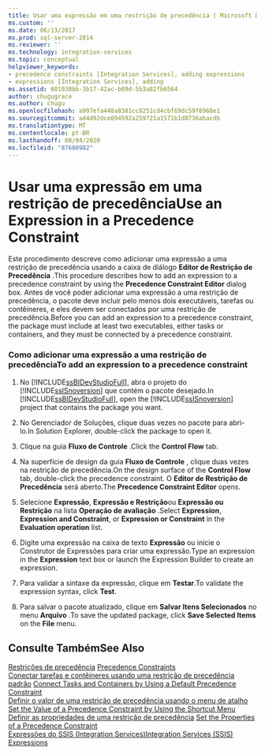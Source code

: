 ```yaml
---
title: Usar uma expressão em uma restrição de precedência | Microsoft Docs
ms.custom: ''
ms.date: 06/13/2017
ms.prod: sql-server-2014
ms.reviewer: ''
ms.technology: integration-services
ms.topic: conceptual
helpviewer_keywords:
- precedence constraints [Integration Services], adding expressions
- expressions [Integration Services], adding
ms.assetid: 601038bb-3b17-42ac-b09d-5b3a82fb6564
author: chugugrace
ms.author: chugu
ms.openlocfilehash: a997efa448a8381cc8251cd4cbf69dc59f8968e1
ms.sourcegitcommit: ad4d92dce894592a259721a1571b1d8736abacdb
ms.translationtype: MT
ms.contentlocale: pt-BR
ms.lasthandoff: 08/04/2020
ms.locfileid: "87680982"
---
```

# <a name="use-an-expression-in-a-precedence-constraint"></a><span data-ttu-id="d623e-102">Usar uma expressão em uma restrição de precedência</span><span class="sxs-lookup"><span data-stu-id="d623e-102">Use an Expression in a Precedence Constraint</span></span>
  <span data-ttu-id="d623e-103">Este procedimento descreve como adicionar uma expressão a uma restrição de precedência usando a caixa de diálogo **Editor de Restrição de Precedência** .</span><span class="sxs-lookup"><span data-stu-id="d623e-103">This procedure describes how to add an expression to a precedence constraint by using the **Precedence Constraint Editor** dialog box.</span></span> <span data-ttu-id="d623e-104">Antes de você poder adicionar uma expressão a uma restrição de precedência, o pacote deve incluir pelo menos dois executáveis, tarefas ou contêineres, e eles devem ser conectados por uma restrição de precedência.</span><span class="sxs-lookup"><span data-stu-id="d623e-104">Before you can add an expression to a precedence constraint, the package must include at least two executables, either tasks or containers, and they must be connected by a precedence constraint.</span></span>  
  
### <a name="to-add-an-expression-to-a-precedence-constraint"></a><span data-ttu-id="d623e-105">Como adicionar uma expressão a uma restrição de precedência</span><span class="sxs-lookup"><span data-stu-id="d623e-105">To add an expression to a precedence constraint</span></span>  
  
1.  <span data-ttu-id="d623e-106">No [!INCLUDE[ssBIDevStudioFull](../includes/ssbidevstudiofull-md.md)], abra o projeto do [!INCLUDE[ssISnoversion](../includes/ssisnoversion-md.md)] que contém o pacote desejado.</span><span class="sxs-lookup"><span data-stu-id="d623e-106">In [!INCLUDE[ssBIDevStudioFull](../includes/ssbidevstudiofull-md.md)], open the [!INCLUDE[ssISnoversion](../includes/ssisnoversion-md.md)] project that contains the package you want.</span></span>  
  
2.  <span data-ttu-id="d623e-107">No Gerenciador de Soluções, clique duas vezes no pacote para abri-lo.</span><span class="sxs-lookup"><span data-stu-id="d623e-107">In Solution Explorer, double-click the package to open it.</span></span>  
  
3.  <span data-ttu-id="d623e-108">Clique na guia **Fluxo de Controle** .</span><span class="sxs-lookup"><span data-stu-id="d623e-108">Click the **Control Flow** tab.</span></span>  
  
4.  <span data-ttu-id="d623e-109">Na superfície de design da guia **Fluxo de Controle** , clique duas vezes na restrição de precedência.</span><span class="sxs-lookup"><span data-stu-id="d623e-109">On the design surface of the **Control Flow** tab, double-click the precedence constraint.</span></span> <span data-ttu-id="d623e-110">O **Editor de Restrição de Precedência** será aberto.</span><span class="sxs-lookup"><span data-stu-id="d623e-110">The **Precedence Constraint Editor** opens.</span></span>  
  
5.  <span data-ttu-id="d623e-111">Selecione **Expressão**, **Expressão e Restrição**ou **Expressão ou Restrição** na lista **Operação de avaliação** .</span><span class="sxs-lookup"><span data-stu-id="d623e-111">Select **Expression**, **Expression and Constraint**, or **Expression or Constraint** in the **Evaluation operation** list.</span></span>  
  
6.  <span data-ttu-id="d623e-112">Digite uma expressão na caixa de texto **Expressão** ou inicie o Construtor de Expressões para criar uma expressão.</span><span class="sxs-lookup"><span data-stu-id="d623e-112">Type an expression in the **Expression** text box or launch the Expression Builder to create an expression.</span></span>  
  
7.  <span data-ttu-id="d623e-113">Para validar a sintaxe da expressão, clique em **Testar**.</span><span class="sxs-lookup"><span data-stu-id="d623e-113">To validate the expression syntax, click **Test**.</span></span>  
  
8.  <span data-ttu-id="d623e-114">Para salvar o pacote atualizado, clique em **Salvar Itens Selecionados** no menu **Arquivo** .</span><span class="sxs-lookup"><span data-stu-id="d623e-114">To save the updated package, click **Save Selected Items** on the **File** menu.</span></span>  
  
## <a name="see-also"></a><span data-ttu-id="d623e-115">Consulte Também</span><span class="sxs-lookup"><span data-stu-id="d623e-115">See Also</span></span>  
 <span data-ttu-id="d623e-116">[Restrições de precedência](control-flow/precedence-constraints.md) </span><span class="sxs-lookup"><span data-stu-id="d623e-116">[Precedence Constraints](control-flow/precedence-constraints.md) </span></span>  
 <span data-ttu-id="d623e-117">[Conectar tarefas e contêineres usando uma restrição de precedência padrão](../../2014/integration-services/connect-tasks-and-containers-by-using-a-default-precedence-constraint.md) </span><span class="sxs-lookup"><span data-stu-id="d623e-117">[Connect Tasks and Containers by Using a Default Precedence Constraint](../../2014/integration-services/connect-tasks-and-containers-by-using-a-default-precedence-constraint.md) </span></span>  
 <span data-ttu-id="d623e-118">[Definir o valor de uma restrição de precedência usando o menu de atalho](../../2014/integration-services/set-the-value-of-a-precedence-constraint-by-using-the-shortcut-menu.md) </span><span class="sxs-lookup"><span data-stu-id="d623e-118">[Set the Value of a Precedence Constraint by Using the Shortcut Menu](../../2014/integration-services/set-the-value-of-a-precedence-constraint-by-using-the-shortcut-menu.md) </span></span>  
 <span data-ttu-id="d623e-119">[Definir as propriedades de uma restrição de precedência](../../2014/integration-services/set-the-properties-of-a-precedence-constraint.md) </span><span class="sxs-lookup"><span data-stu-id="d623e-119">[Set the Properties of a Precedence Constraint](../../2014/integration-services/set-the-properties-of-a-precedence-constraint.md) </span></span>  
 [<span data-ttu-id="d623e-120">Expressões do SSIS &#40;Integration Services&#41;</span><span class="sxs-lookup"><span data-stu-id="d623e-120">Integration Services &#40;SSIS&#41; Expressions</span></span>](expressions/integration-services-ssis-expressions.md)  
  
  
